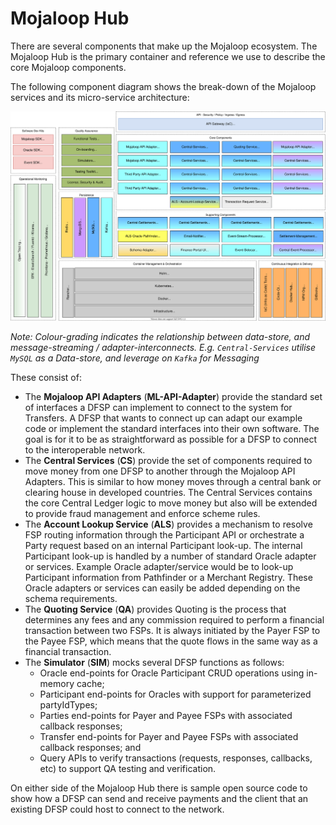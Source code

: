 # Mojaloop Hub

There are several components that make up the Mojaloop ecosystem. The Mojaloop Hub is the primary container and reference we use to describe the core Mojaloop components.  

The following component diagram shows the break-down of the Mojaloop services and its micro-service architecture:

![Current Mojaloop Architecture Overview](./assets/diagrams/architecture/Arch-Mojaloop-overview-PI14.svg)

_Note: Colour-grading indicates the relationship between data-store, and message-streaming / adapter-interconnects. E.g. `Central-Services` utilise `MySQL` as a Data-store, and leverage on `Kafka` for Messaging_

These consist of:

* The **Mojaloop API Adapters** (**ML-API-Adapter**) provide the standard set of interfaces a DFSP can implement to connect to the system for Transfers. A DFSP that wants to connect up can adapt our example code or implement the standard interfaces into their own software. The goal is for it to be as straightforward as possible for a DFSP to connect to the interoperable network.
* The **Central Services** (**CS**) provide the set of components required to move money from one DFSP to another through the Mojaloop API Adapters. This is similar to how money moves through a central bank or clearing house in developed countries. The Central Services contains the core Central Ledger logic to move money but also will be extended to provide fraud management and enforce scheme rules.
* The **Account Lookup Service** (**ALS**) provides a mechanism to resolve FSP routing information through the Participant API or orchestrate a Party request based on an internal Participant look-up. The internal Participant look-up is handled by a number of standard Oracle adapter or services. Example Oracle adapter/service would be to look-up Participant information from Pathfinder or a Merchant Registry. These Oracle adapters or services can easily be added depending on the schema requirements.
* The **Quoting Service** (**QA**) provides Quoting is the process that determines any fees and any commission required to perform a financial transaction between two FSPs. It is always initiated by the Payer FSP to the Payee FSP, which means that the quote flows in the same way as a financial transaction.
* The **Simulator** (**SIM**) mocks several DFSP functions as follows:
  * Oracle end-points for Oracle Participant CRUD operations using in-memory cache;
  * Participant end-points for Oracles with support for parameterized partyIdTypes;
  * Parties end-points for Payer and Payee FSPs with associated callback responses;
  * Transfer end-points for Payer and Payee FSPs with associated callback responses; and
  * Query APIs to verify transactions (requests, responses, callbacks, etc) to support QA testing and verification.

On either side of the Mojaloop Hub there is sample open source code to show how a DFSP can send and receive payments and the client that an existing DFSP could host to connect to the network.
